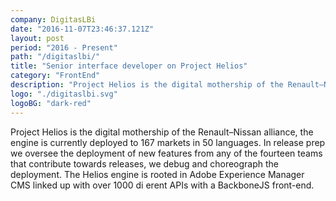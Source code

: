 ```yaml
---
company: DigitasLBi
date: "2016-11-07T23:46:37.121Z"
layout: post
period: "2016 - Present"
path: "/digitaslbi/"
title: "Senior interface developer on Project Helios"
category: "FrontEnd"
description: "Project Helios is the digital mothership of the Renault–Nissan alliance, the engine is currently deployed to 167 markets in 50 languages. In release prep we oversee the deployment of new features from any of the fourteen teams that contribute towards releases, we debug and choreograph the deployment. The Helios engine is rooted in Adobe Experience Manager CMS linked up with over 1000 di erent APIs with a BackboneJS front-end."
logo: "./digitaslbi.svg"
logoBG: "dark-red"
---
```


Project Helios is the digital mothership of the Renault–Nissan alliance, the engine is currently deployed to 167 markets in 50 languages. In release prep we oversee the deployment of new features from any of the fourteen teams that contribute towards releases, we debug and choreograph the deployment. The Helios engine is rooted in Adobe Experience Manager CMS linked up with over 1000 di erent APIs with a BackboneJS front-end.
